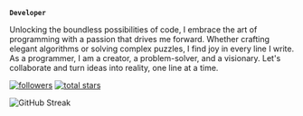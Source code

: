 **`Developer`**

Unlocking the boundless possibilities of code, I embrace the art of programming with a passion that drives me forward. Whether crafting elegant algorithms or solving complex puzzles, I find joy in every line I write. As a programmer, I am a creator, a problem-solver, and a visionary. Let's collaborate and turn ideas into reality, one line at a time.

   <p align="left">
      <a href="https://github.com/codewithjom?tab=followers">
         <img alt="followers" title="Follow me on Github" src="https://custom-icon-badges.demolab.com/github/followers/codewithjom?color=236ad3&labelColor=1155ba&style=for-the-badge&logo=person-add&label=Follow&logoColor=white"/></a>
      <a href="https://github.com/codewithjom?tab=repositories&sort=stargazers">
         <img alt="total stars" title="Total stars on GitHub" src="https://custom-icon-badges.demolab.com/github/stars/codewithjom?color=55960c&style=for-the-badge&labelColor=488207&logo=star"/></a>
   </p>

<!--

#

### 📊 Stats

 ![Codewithjom GitHub stats](https://github-readme-stats.vercel.app/api?username=codewithjom&show_icons=true&theme=catppuccin)

-->

![GitHub Streak](https://streak-stats.demolab.com?user=jajproduction&theme=gruvbox&border_radius=4.5)
